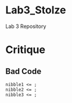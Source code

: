 Lab3_Stolze
===========

Lab 3 Repository

# Critique

## Bad Code 

```nibble0 <=; 
nibble1 <= ;
nibble2 <= ;
nibble3 <= ;
